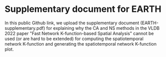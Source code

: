 # Supplementary document for EARTH
In this public Github link, we upload the supplementary document (EARTH-supplementary.pdf) for explaining why the CA and NS methods in the VLDB 2022 paper "Fast Network K-function-based Spatial Analysis" cannot be used (or are hard to be extended) for computing the spatiotemporal network K-function and generating the spatiotemporal network K-function plot.
